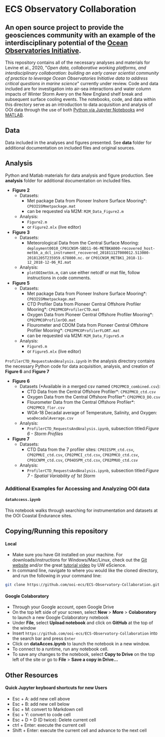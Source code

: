 # ECS Observatory Collaboration
## An open source project to provide the geosciences community with an example of the interdisciplinary potential of the [Ocean Observatories Initiative](https://oceanobservatories.org/).

This repository contains all of the necessary analyses and materials for Levine et al., 2020, "*Open data, collaborative working platforms, and interdisciplinary collaboration: building an early career scientist community of practice to leverage Ocean Observatories Initiative data to address critical questions in marine science*" currently under review. Code and data included are for investigation into air-sea interactions and water column impacts of Winter Storm Avery on the New England shelf break and subsequent surface cooling events. The notebooks, code, and data within this directory serve as an introduction to data acquisition and analysis of OOI data through the use of both [Python via Jupyter Notebooks](https://jupyter.org/) and [MATLAB](https://www.mathworks.com/products/matlab.html).

## Data
Data included in the analyses and figures presented. See **data** folder for additional documentation on included files and original sources.

## Analysis
Python and Matlab materials for data analysis and figure production. See **analysis** folder for additional documentation on included files.

- **Figure 2**
  - Datasets:
    - Met package Data from Pioneer Inshore Surface Mooring*: `CP03ISSMmetpackage.mat`
    - can be requested via M2M: `M2M_Data_Figure2.m`
  - Analysis:
    - `Figure2.m`
    - or `Figure2.mlx` (live editor)
- **Figure 3**
  - Datasets:
    - Meteorological Data from the Central Surface Mooring: `deployment0010_CP01CNSM-SBD11-06-METBKA000-recovered_host-metbk_a_dcl_instrument_recovered_20181112T000012.513000-20181205T235959.678000.nc.` or `CP01CNSM_METBK1_2018-11-12_2018-12-06_RI.mat`  
  - Analysis:
      - `plotOOImetbk.m`, can use either netcdf or mat file, follow instructions in code comments.
- **Figure 5**
  - Datasets:
    - Met package Data from Pioneer Inshore Surface Mooring*: `CP03ISSMmetpackage.mat`
    - CTD Profiler Data from Pioneer Central Offshore Profiler Mooring*: `CP02PMCOProfilerCTD.mat`
    - Oxygen Data from Pioneer Central Offshore Profiler Mooring*: `CP02PMCOProfilerDO.mat`
    - Flourometer and CDOM Data from Pioneer Central Offshore Profiler Mooring*: `CP02PMCOProfilerFLORT.mat`
    - can be requested via M2M: `M2M_Data_Figure5.m`
  - Analysis:
    - `Figure5.m`
    - or `Figure5.mlx` (live editor)

`ProfilerCTD_RequestsAndAnalysis.ipynb` in the analysis directory contains the necessary Python code for data acquisition, analysis, and creation of **Figure 6** and **Figure 7**
- **Figure 6**
  - Datasets (*Available in a merged csv named `CP02PMCO_combined.csv`):
    - CTD Data from the Central Offshore Profiler*: `CP02PMCO_ctd.csv`
    - Oxygen Data from the Central Offshore Profiler*: `CP02PMCO_DO.csv`
    - Flourometer Data from the Central Offshore Profiler*: `CP02PMCO_flor.csv`
    - WOA-18 Decadal average of Temperature, Salinity, and Oxygen: `woaDecadalAverage.csv`
   - Analysis:
      - `ProfilerCTD_RequestsAndAnalysis.ipynb`, subsection titled:*Figure 6 - Storm Profiles*
- **Figure 7**
  - Datasets:
    - CTD Data from the 7 profiler sites: `CP03ISPM_ctd.csv`, `CP02PMUI_ctd.csv`, `CP02PMCI_ctd.csv`, `CP02PMCO_ctd.csv`, `CP01CNPM_ctd.csv`, `CP04OSPM_ctd.csv`, `CP02PMUO_ctd.csv`
   - Analysis:
      - `ProfilerCTD_RequestsAndAnalysis.ipynb`, subsection titled:*Figure 7 - Spatial Variability of 1st Storm*

### Additional Examples for Accessing and Analyzing OOI data

#### `dataAccess.ipynb`
This notebook walks through searching for instrumentation and datasets at the OOI Coastal Endurance sites.

## Copying/Running this repository
#### Local
- Make sure you have Git installed on your machine.  For downloads/instructions for Windows/Mac/Linux, check out the [Git website](https://git-scm.com/) and/or the great [tutorial video](https://www.youtube.com/watch?v=wyiiTHVEF8k&feature=youtu.be) by UW eScience.
- In command line, navigate to where you would like the cloned directory, and run the following in your command line:
```bash
git clone https://github.com/ooi-ecs/ECS-Observatory-Collaboration.git
```

#### Google Colaboratory
- Through your Google account, open Google Drive
- On the top left side of your screen, select **New** > **More** > **Colaboratory** to launch a new Google Colaboratory notebook
- Under **File**, select **Upload notebook** and click on **GitHub** at the top of the window
- Insert `https://github.com/ooi-ecs/ECS-Observatory-Collaboration` into the search bar and press `Enter`
- Click on **dataAcces.ipynb** to launch the notebook in a new window.  
- To connect to a runtime, run any notebook cell.
- To save any changes to the notebook, select **Copy to Drive** on the top left of the site or go to **File** > **Save a copy in Drive...**

## Other Resources
#### Quick Jupyter keyboard shortcuts for new Users
- Esc + A: add new cell above
- Esc + B: add new cell below
- Esc + M: convert to Markdown cell
- Esc + Y: convert to code cell
- Esc + D + D (D twice): Delete current cell
- ctrl + Enter: execute the current cell
- Shift + Enter: execute the current cell and advance to the next cell
